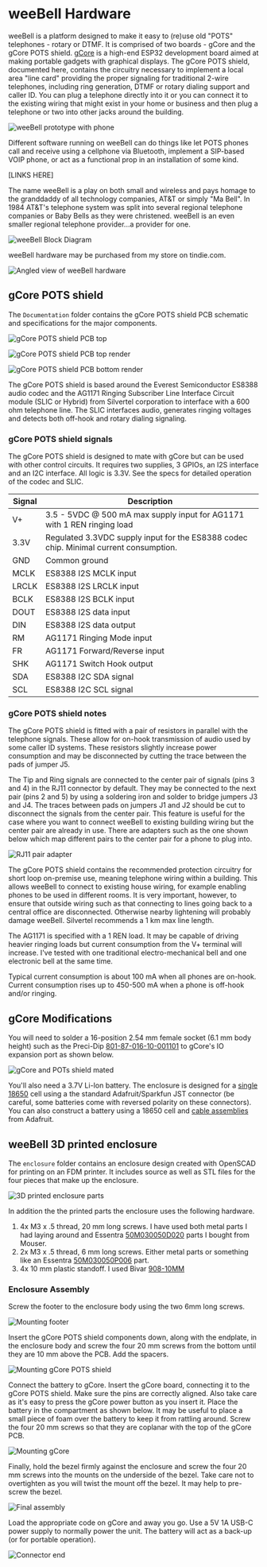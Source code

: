 # weeBell Hardware
weeBell is a platform designed to make it easy to (re)use old "POTS" telephones - rotary or DTMF. It is comprised of two boards - gCore and the gCore POTS shield. [gCore](https://github.com/danjulio/tCam) is a high-end ESP32 development board aimed at making portable gadgets with graphical displays. The gCore POTS shield, documented here, contains the circuitry necessary to implement a local area "line card" providing the proper signaling for traditional 2-wire telephones, including ring generation, DTMF or rotary dialing support and caller ID. You can plug a telephone directly into it or you can connect it to the existing wiring that might exist in your home or business and then plug a telephone or two into other jacks around the building.

![weeBell prototype with phone](pictures/proto_dialing.png)

Different software running on weeBell can do things like let POTS phones call and receive using a cellphone via Bluetooth, implement a SIP-based VOIP phone, or act as a functional prop in an installation of some kind.

[LINKS HERE]

The name weeBell is a play on both small and wireless and pays homage to the granddaddy of all technology companies, AT&T or simply "Ma Bell".  In 1984 AT&T's telephone system was split into several regional telephone companies or Baby Bells as they were christened.  weeBell is an even smaller regional telephone provider...a provider for one.

![weeBell Block Diagram](pictures/weeBell_block_diagram.png)

weeBell hardware may be purchased from my store on tindie.com.

![Angled view of weeBell hardware](pictures/pots_shield_mated_r3.png)

## gCore POTS shield

The ```Documentation``` folder contains the gCore POTS shield PCB schematic and specifications for the major components.

![gCore POTS shield PCB top](pictures/pots_shield_top_r3.png)

![gCore POTS shield PCB top render](pictures/pots_shield_render_front_r3.png)

![gCore POTS shield PCB bottom render](pictures/pots_shield_render_rear_r3.png)

The gCore POTS shield is based around the Everest Semiconductor ES8388 audio codec and the AG1171 Ringing Subscriber Line Interface Circuit module (SLIC or Hybrid) from Silvertel corporation to interface with a 600 ohm telephone line.  The SLIC interfaces audio, generates ringing voltages and detects both off-hook and rotary dialing signaling.

### gCore POTS shield signals

The gCore POTS shield is designed to mate with gCore but can be used with other control circuits.  It requires two supplies, 3 GPIOs, an I2S interface and an I2C interface.  All logic is 3.3V.  See the specs for detailed operation of the codec and SLIC.

| Signal | Description |
| --- | --- |
| V+ | 3.5 - 5VDC @ 500 mA max supply input for AG1171 with 1 REN ringing load |
| 3.3V | Regulated 3.3VDC supply input for the ES8388 codec chip.  Minimal current consumption. |
| GND | Common ground |
| MCLK | ES8388 I2S MCLK input |
| LRCLK | ES8388 I2S LRCLK input |
| BCLK | ES8388 I2S BCLK input |
| DOUT | ES8388 I2S data input |
| DIN | ES8388 I2S data output |
| RM | AG1171 Ringing Mode input |
| FR | AG1171 Forward/Reverse input |
| SHK | AG1171 Switch Hook output |
| SDA | ES8388 I2C SDA signal |
| SCL | ES8388 I2C SCL signal |


### gCore POTS shield notes
The gCore POTS shield is fitted with a pair of resistors in parallel with the telephone signals.  These allow for on-hook transmission of audio used by some caller ID systems.  These resistors slightly increase power consumption and may be disconnected by cutting the trace between the pads of jumper J5.

The Tip and Ring signals are connected to the center pair of signals (pins 3 and 4) in the RJ11 connector by default.  They may be connected to the next pair (pins 2 and 5) by using a soldering iron and solder to bridge jumpers J3 and J4.  The traces between pads on jumpers J1 and J2 should be cut to disconnect the signals from the center pair.  This feature is useful for the case where you want to connect weeBell to existing building wiring but the center pair are already in use.  There are adapters such as the one shown below which map different pairs to the center pair for a phone to plug into.

![RJ11 pair adapter](pictures/telephone_splitter.png)

The gCore POTS shield contains the recommended protection circuitry for short loop on-premise use, meaning telephone wiring within a building.  This allows weeBell to connect to existing house wiring, for example enabling phones to be used in different rooms.  It is very important, however, to ensure that outside wiring such as that connecting to lines going back to a central office are disconnected.  Otherwise nearby lightening will probably damage weeBell.  Silvertel recommends a 1 km max line length.

The AG1171 is specified with a 1 REN load.  It may be capable of driving heavier ringing loads but current consumption from the V+ terminal will increase.  I've tested with one traditional electro-mechanical bell and one electronic bell at the same time.

Typical current consumption is about 100 mA when all phones are on-hook.  Current consumption rises up to 450-500 mA when a phone is off-hook and/or ringing.

## gCore Modifications
You will need to solder a 16-position 2.54 mm female socket (6.1 mm body height) such as the Preci-Dip [801-87-016-10-001101](https://www.mouser.com/ProductDetail/437-8018701610001101) to gCore's IO expansion port as shown below.

![gCore and POTs shield mated](pictures/pots_shield_mated_side.png)

You'll also need a 3.7V Li-Ion battery.  The enclosure is designed for a [single 18650](https://www.digikey.com/en/products/detail/adafruit-industries-llc/1781/5054543) cell using a the standard Adafruit/Sparkfun JST connector (be careful, some batteries come with reversed polarity on these connectors).  You can also construct a battery using a 18650 cell and [cable assemblies](https://www.adafruit.com/product/261) from Adafruit.

## weeBell 3D printed enclosure
The ```enclosure``` folder contains an enclosure design created with OpenSCAD for printing on an FDM printer.  It includes source as well as STL files for the four pieces that make up the enclosure.

![3D printed enclosure parts](pictures/3d_case_parts.png)

In addition the the printed parts the enclosure uses the following hardware.

1. 4x M3 x .5 thread, 20 mm long screws.  I have used both metal parts I had laying around and Essentra [50M030050D020](https://www.mouser.com/ProductDetail/144-50M030050D020) parts I bought from Mouser.
2. 2x M3 x .5 thread, 6 mm long screws.  Either metal parts or something like an Essentra [50M030050P006](https://www.mouser.com/ProductDetail/144-50M030050P006) part.
3. 4x 10 mm plastic standoff.  I used Bivar [908-10MM](https://www.mouser.com/ProductDetail/749-908-10MM)

### Enclosure Assembly

Screw the footer to the enclosure body using the two 6mm long screws.

![Mounting footer](pictures/3d_case_foot.png)

Insert the gCore POTS shield components down, along with the endplate, in the enclosure body and screw the four 20 mm screws from the bottom until they are 10 mm above the PCB.  Add the spacers.

![Mounting gCore POTS shield](pictures/3d_case_pots_shield.png)

Connect the battery to gCore.  Insert the gCore board, connecting it to the gCore POTS shield.  Make sure the pins are correctly aligned.  Also take care as it's easy to press the gCore power button as you insert it.  Place the battery in the compartment as shown below.  It may be useful to place a small piece of foam over the battery to keep it from rattling around.  Screw the four 20 mm screws so that they are coplanar with the top of the gCore PCB.

![Mounting gCore](pictures/3d_case_gcore.png)

Finally, hold the bezel firmly against the enclosure and screw the four 20 mm screws into the mounts on the underside of the bezel.  Take care not to overtighten as you will twist the mount off the bezel.  It may help to pre-screw the bezel.

![Final assembly](pictures/3d_case_assembled.png)

Load the appropriate code on gCore and away you go.  Use a 5V 1A USB-C power supply to normally power the unit.  The battery will act as a back-up (or for portable operation).

![Connector end](pictures/3d_case_end.png)